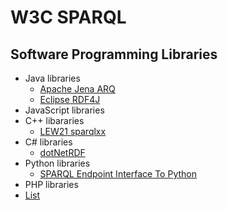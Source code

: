 # W3C SPARQL

## Software Programming Libraries

* Java libraries
  * [Apache Jena ARQ](https://jena.apache.org/documentation/query/)
  * [Eclipse RDF4J](https://rdf4j.org/)
* JavaScript libraries
* C++ libararies
  * [LEW21 sparqlxx](https://github.com/LEW21/sparqlxx)
* C# libraries
  * [dotNetRDF](https://dotnetrdf.org/)
* Python libraries
  * [SPARQL Endpoint Interface To Python](https://sparqlwrapper.readthedocs.io/en/stable/#)
* PHP libraries
* [List](https://www.w3.org/wiki/SparqlImplementations)